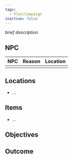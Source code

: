 ```yaml
---
tags:
  - Plot/Campaign
inactive: false
---
```

_brief description_
## NPC
| NPC | Reason | Location |
| --- | ------ | -------- |
|     |        |          |
## Locations
- ...
## Items
- ...
## Objectives


## Outcome
